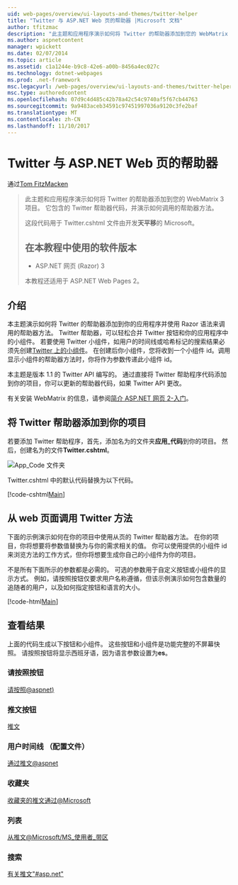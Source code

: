 ```yaml
---
uid: web-pages/overview/ui-layouts-and-themes/twitter-helper
title: "Twitter 与 ASP.NET Web 页的帮助器 |Microsoft 文档"
author: tfitzmac
description: "此主题和应用程序演示如何将 Twitter 的帮助器添加到您的 WebMatrix 3 项目。 它包含的 Twitter 帮助器代码，并演示如何调用帮助器..."
ms.author: aspnetcontent
manager: wpickett
ms.date: 02/07/2014
ms.topic: article
ms.assetid: c1a1244e-b9c8-42e6-a00b-8456a4ec027c
ms.technology: dotnet-webpages
ms.prod: .net-framework
msc.legacyurl: /web-pages/overview/ui-layouts-and-themes/twitter-helper
msc.type: authoredcontent
ms.openlocfilehash: 07d9c4d485c42b78a42c54c9740af5f67cb44763
ms.sourcegitcommit: 9a9483aceb34591c97451997036a9120c3fe2baf
ms.translationtype: MT
ms.contentlocale: zh-CN
ms.lasthandoff: 11/10/2017
---
```

<a name="twitter-helper-with-aspnet-web-pages"></a>Twitter 与 ASP.NET Web 页的帮助器
====================
通过[Tom FitzMacken](https://github.com/tfitzmac)

> 此主题和应用程序演示如何将 Twitter 的帮助器添加到您的 WebMatrix 3 项目。 它包含的 Twitter 帮助器代码，并演示如何调用的帮助器方法。
> 
> 这段代码用于 Twitter.cshtml 文件由开发**天平移**的 Microsoft。
> 
> ## <a name="software-versions-used-in-the-tutorial"></a>在本教程中使用的软件版本
> 
> 
> - ASP.NET 网页 (Razor) 3
>   
> 
> 本教程还适用于 ASP.NET Web Pages 2。


## <a name="introduction"></a>介绍

本主题演示如何将 Twitter 的帮助器添加到你的应用程序并使用 Razor 语法来调用的帮助器方法。 Twitter 帮助器，可以轻松合并 Twitter 按钮和你的应用程序中的小组件。 若要使用 Twitter 小组件，如用户的时间线或哈希标记的搜索结果必须先创建[Twitter 上的小组件](https://twitter.com/settings/widgets)。 在创建后你小组件，您将收到一个小组件 id。调用显示小组件的帮助器方法时，你将作为参数传递此小组件 id。

本主题是版本 1.1 的 Twitter API 编写的。 通过直接将 Twitter 帮助程序代码添加到你的项目，你可以更新的帮助器代码，如果 Twitter API 更改。

有关安装 WebMatrix 的信息，请参阅[简介 ASP.NET 网页 2-入门](../getting-started/introducing-aspnet-web-pages-2/getting-started.md)。

## <a name="add-twitter-helper-to-your-project"></a>将 Twitter 帮助器添加到你的项目

若要添加 Twitter 帮助程序，首先，添加名为的文件夹**应用\_代码**到你的项目。 然后，创建名为的文件**Twitter.cshtml**。

![App_Code 文件夹](twitter-helper/_static/image1.png)

Twitter.cshtml 中的默认代码替换为以下代码。

[!code-cshtml[Main](twitter-helper/samples/sample1.cshtml)]

## <a name="call-twitter-methods-from-your-web-pages"></a>从 web 页面调用 Twitter 方法

下面的示例演示如何在你的项目中使用从页的 Twitter 帮助器方法。 在你的项目，你将想要将参数值替换为与你的需求相关的值。 你可以使用提供的小组件 id 来浏览方法的工作方式，但你将想要生成你自己的小组件为你的项目。

不是所有下面所示的参数都是必需的。 可选的参数用于自定义按钮或小组件的显示方式。 例如，请按照按钮仅要求用户名称遵循，但该示例演示如何包含数量的追随者的用户，以及如何指定按钮和语言的大小。

[!code-html[Main](twitter-helper/samples/sample2.html)]

## <a name="see-the-results"></a>查看结果

上面的代码生成以下按钮和小组件。 这些按钮和小组件是功能完整的不屏幕快照。 请按照按钮将显示西班牙语，因为语言参数设置为**es**。

### <a name="follow-button"></a>请按照按钮

[请按照@aspnet)](https://twitter.com/aspnet)<script>！ 函数 （d、 s、 id） {var js，fjs = d.getElementsByTagName(s) [0]，p = /^http:/.test(d.location)？http: https;如果 (！ d.getElementById(id)) {js = d.createElement(s); js.id = id; js.src = p +: / / platform.twitter.com/widgets.js 的; fjs.parentNode.insertBefore （js，fjs）;}}（文档、 脚本、 twitter wjs）;</script>

### <a name="tweet-button"></a>推文按钮

[推文](https://twitter.com/share)<script>！ 函数 （d、 s、 id） {var js，fjs = d.getElementsByTagName(s) [0]，p = /^http:/.test(d.location)？http: https;如果 (！ d.getElementById(id)) {js = d.createElement(s); js.id = id; js.src = p +: / / platform.twitter.com/widgets.js 的; fjs.parentNode.insertBefore （js，fjs）;}}（文档、 脚本、 twitter wjs）;</script>

### <a name="user-timeline-profile"></a>用户时间线 （配置文件）

[通过推文@aspnet ](https://twitter.com/aspnet) <script>！ 函数 （d、 s、 id） {var js，fjs = d.getElementsByTagName(s) [0]，p = /^http:/.test(d.location)？http: https;如果 (！ d.getElementById(id)) {js = d.createElement(s); js.id = id; js.src = p +": / / platform.twitter.com/widgets.js"; fjs.parentNode.insertBefore （js，fjs）;}}（文档、"脚本"、"twitter wjs"）;</script>

### <a name="favorites"></a>收藏夹

[收藏夹的推文通过@Microsoft ](https://twitter.com/Microsoft/favorites) <script>！ 函数 （d、 s、 id） {var js，fjs = d.getElementsByTagName(s) [0]，p = /^http:/.test(d.location)？http: https;如果 (！ d.getElementById(id)) {js = d.createElement(s); js.id = id; js.src = p +": / / platform.twitter.com/widgets.js"; fjs.parentNode.insertBefore （js，fjs）;}}（文档、"脚本"、"twitter wjs"）;</script>

### <a name="list"></a>列表

[从推文@Microsoft/MS\_使用者\_带区](https://twitter.com/microsoft/ms-consumer-brands/)<script>！ 函数 （d、 s、 id） {var js，fjs = d.getElementsByTagName(s) [0]，p = /^http:/.test(d.location)？http: https;如果 (！ d.getElementById(id)) {js = d.createElement(s); js.id = id; js.src = p +": / / platform.twitter.com/widgets.js"; fjs.parentNode.insertBefore （js，fjs）;}}（文档、"脚本"、"twitter wjs"）;</script>

### <a name="search"></a>搜索

[有关推文&quot;#asp.net&quot;](https://twitter.com/search?q=%23asp.net)<script>！ 函数 （d、 s、 id） {var js，fjs = d.getElementsByTagName(s) [0]，p = /^http:/.test(d.location)？http: https;如果 (！ d.getElementById(id)) {js = d.createElement(s); js.id = id; js.src = p +": / / platform.twitter.com/widgets.js"; fjs.parentNode.insertBefore （js，fjs）;}}（文档、"脚本"、"twitter wjs"）;</script>
